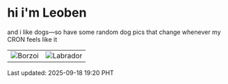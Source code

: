 # hi i'm Leoben

and i like dogs—so have some random dog pics that change whenever my CRON feels like it

|  |  |
|--------|----------|
| ![Borzoi](https://random-dog-vercel.vercel.app/api/random-borzoi?v=1758194437) | ![Labrador](https://random-dog-vercel.vercel.app/api/random-labrador?v=1758194437) |

Last updated: 2025-09-18 19:20 PHT
